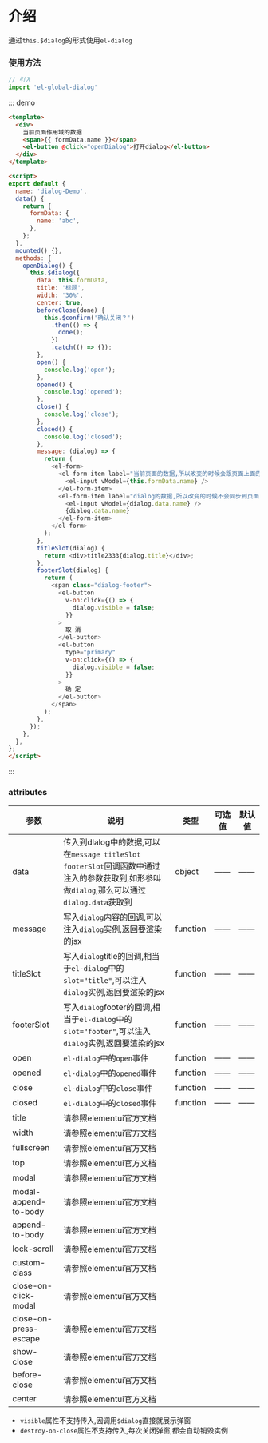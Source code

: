 # 介绍

通过`this.$dialog`的形式使用`el-dialog`

### 使用方法
``` js {2}
// 引入
import 'el-global-dialog'
```
::: demo 
```html
<template>
  <div>
    当前页面作用域的数据
    <span>{{ formData.name }}</span>
    <el-button @click="openDialog">打开dialog</el-button>
  </div>
</template>

<script>
export default {
  name: 'dialog-Demo',
  data() {
    return {
      formData: {
        name: 'abc',
      },
    };
  },
  mounted() {},
  methods: {
    openDialog() {
      this.$dialog({
        data: this.formData,
        title: '标题',
        width: '30%',
        center: true,
        beforeClose(done) {
          this.$confirm('确认关闭？')
            .then(() => {
              done();
            })
            .catch(() => {});
        },
        open() {
          console.log('open');
        },
        opened() {
          console.log('opened');
        },
        close() {
          console.log('close');
        },
        closed() {
          console.log('closed');
        },
        message: (dialog) => {
          return (
            <el-form>
              <el-form-item label="当前页面的数据,所以改变的时候会跟页面上面的数据同步,关闭重新打开后,依然是改变后的数据">
                <el-input vModel={this.formData.name} />
              </el-form-item>
              <el-form-item label="dialog的数据,所以改变的时候不会同步到页面上,只会改变dialog中的该数据,关闭重新打开后,数据就初始化了">
                <el-input vModel={dialog.data.name} />
                {dialog.data.name}
              </el-form-item>
            </el-form>
          );
        },
        titleSlot(dialog) {
          return <div>title2333{dialog.title}</div>;
        },
        footerSlot(dialog) {
          return (
            <span class="dialog-footer">
              <el-button
                v-on:click={() => {
                  dialog.visible = false;
                }}
              >
                取 消
              </el-button>
              <el-button
                type="primary"
                v-on:click={() => {
                  dialog.visible = false;
                }}
              >
                确 定
              </el-button>
            </span>
          );
        },
      });
    },
  },
};
</script>
```
:::
### attributes
参数|说明|类型|可选值|默认值
--|--|--|--|--
data|传入到dlalog中的数据,可以在`message titleSlot footerSlot`回调函数中通过注入的参数获取到,如形参叫做`dialog`,那么可以通过`dialog.data`获取到|object|——|——
message|写入`dialog`内容的回调,可以注入`dialog`实例,返回要渲染的jsx|function|——|——
titleSlot|写入`dialog`title的回调,相当于`el-dialog`中的`slot="title"`,可以注入`dialog`实例,返回要渲染的jsx|function|——|——
footerSlot|写入`dialog`footer的回调,相当于`el-dialog`中的`slot="footer"`,可以注入`dialog`实例,返回要渲染的jsx|function|——|——
open|`el-dialog`中的`open`事件|function|——|——
opened|`el-dialog`中的`opened`事件|function|——|——
close|`el-dialog`中的`close`事件|function|——|——
closed|`el-dialog`中的`closed`事件|function|——|——
title|请参照elementui官方文档
width|请参照elementui官方文档
fullscreen|请参照elementui官方文档
top|请参照elementui官方文档
modal|请参照elementui官方文档
modal-append-to-body|请参照elementui官方文档
append-to-body|请参照elementui官方文档
lock-scroll|请参照elementui官方文档
custom-class|请参照elementui官方文档
close-on-click-modal|请参照elementui官方文档
close-on-press-escape|请参照elementui官方文档
show-close|请参照elementui官方文档
before-close|请参照elementui官方文档
center|请参照elementui官方文档

* `visible`属性不支持传入,因调用`$dialog`直接就展示弹窗
* `destroy-on-close`属性不支持传入,每次关闭弹窗,都会自动销毁实例
